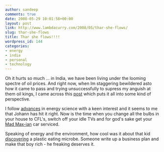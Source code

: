 ```yaml
---
author: sandeep
comments: true
date: 2008-05-29 10:01:58+00:00
layout: post
link: http://www.lambdacurry.com/2008/05/thar-she-flows/
slug: thar-she-flows
title: Thar she flows!!!!
wordpress_id: 144
categories:
- energy
- india
- personal
- technology
---
```


Oh it hurts so much ... in India, we have been living under the looming spectre of oil prices. And right now, when Im staggering bewildered asto how it came to pass and trying unsuccessfully to supress my anguish at them oil kings, I came across this [post](http://www.johannhari.com/index.php) which puts it all into some kind of perspective.

I follow [advances](http://www.lambdacurry.com/2008/03/23/and-then-there-was-light/) in energy science with a keen interest and it seems to me that Johann has hit it right. Now is the time when you change all the bulbs in your house to CFL's, switch off your idle TVs and for god's sake get your [Mad Max-ian](http://www.madmaxmovies.com/cars/madmax/index.html) car serviced.

Speaking of energy and the environment, how cool was it about that kid [discovering](http://rss.slashdot.org/~r/Slashdot/slashdot/~3/297045780/article.pl) a plastic eating microbe. Someone write up a business plan and make that boy rich - he freaking deserves it.
